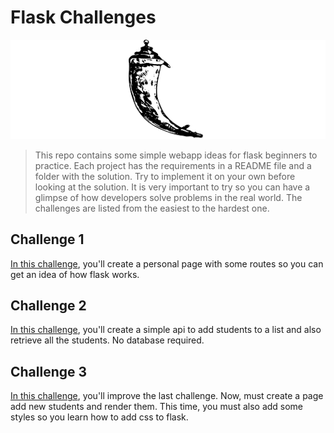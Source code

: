 # Flask Challenges

![Flask Logo](flask-logo.png)

> This repo contains some simple webapp ideas for flask beginners to practice. Each project has the requirements in a README file and a folder with the solution. Try to implement it on your own before looking at the solution. It is very important to try so you can have a glimpse of how developers solve problems in the real world. The challenges are listed from the easiest to the hardest one.

## Challenge 1

[In this challenge](challenge-01), you'll create a personal page with some routes so you can get an idea of how flask works.

## Challenge 2

[In this challenge](challenge-02), you'll create a simple api to add students to a list and also retrieve all the students. No database required.

## Challenge 3

[In this challenge](challenge-03), you'll improve the last challenge. Now, must create a page add new students and render them. This time, you must also add some styles so you learn how to add css to flask.

